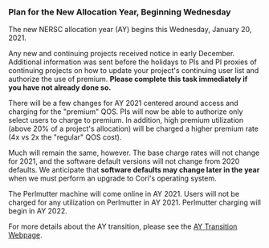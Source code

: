 ### Plan for the New Allocation Year, Beginning Wednesday

The new NERSC allocation year (AY) begins this Wednesday, January 20, 2021.

Any new and continuing projects received notice in early December. Additional 
information was sent before the holidays to PIs and PI proxies of continuing 
projects on how to update your project's continuing user list and authorize the 
use of premium. **Please complete this task immediately if you have not already
done so.**

There will be a few changes for AY 2021 centered around access and charging for 
the "premium" QOS. PIs will now be able to authorize only select users to charge
to premium. In addition, high premium utilization (above 20% of a project's
allocation) will be charged a higher premium rate (4x vs 2x the "regular" QOS
cost).

Much will remain the same, however. The base charge rates will not change for
2021, and the software default versions will not change from 2020 defaults. We
anticipate that **software defaults may change later in the year** when we must
perform an upgrade to Cori's operating system.

The Perlmutter machine will come online in AY 2021. Users will not be charged 
for any utilization on Perlmutter in AY 2021. Perlmutter charging will begin in 
AY 2022.

For more details about the AY transition, please see the [AY Transition
Webpage](https://www.nersc.gov/news-publications/announcements/allocation-year-transition-2020-to-2021/).
